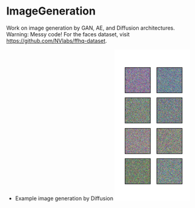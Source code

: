 # ImageGeneration
Work on image generation by GAN, AE, and Diffusion architectures.
Warning: Messy code!
For the faces dataset, visit https://github.com/NVlabs/ffhq-dataset.

- Example image generation by Diffusion
![Demo](ani_run_wNone.gif)
